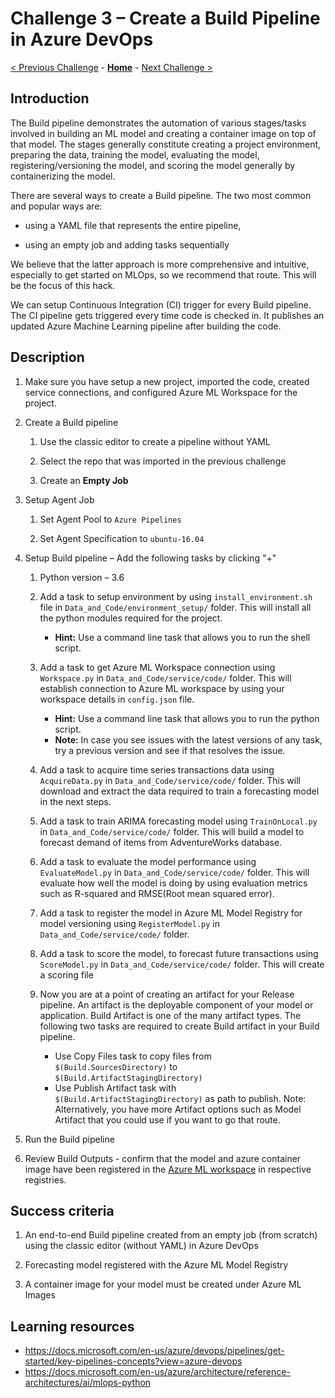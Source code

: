 # Challenge 3 – Create a Build Pipeline in Azure DevOps

[< Previous Challenge](./02-UnitTesting.md) - **[Home](../README.md)** - [Next Challenge >](./04-ReleasePipeline.md)

## Introduction

The Build pipeline demonstrates the automation of various stages/tasks involved
in building an ML model and creating a container image on top of that model. The
stages generally constitute creating a project environment, preparing the data,
training the model, evaluating the model, registering/versioning the model, and
scoring the model generally by containerizing the model.

There are several ways to create a Build pipeline. The two most common and popular ways
are:

-   using a YAML file that represents the entire pipeline,

-   using an empty job and adding tasks sequentially

We believe that the latter approach is more comprehensive and intuitive, especially to
get started on MLOps, so we recommend that route.  This will be the focus of this hack.

We can setup Continuous Integration (CI) trigger for every Build pipeline. The
CI pipeline gets triggered every time code is checked in. It publishes an
updated Azure Machine Learning pipeline after building the code.

## Description

1.  Make sure you have setup a new project, imported the code, created service connections, and configured Azure ML Workspace for the project.

2.  Create a Build pipeline

    1.  Use the classic editor to create a pipeline without YAML

    2.  Select the repo that was imported in the previous challenge

    3.  Create an **Empty Job**

3.  Setup Agent Job

    1.  Set Agent Pool to `Azure Pipelines`

    2.  Set Agent Specification to `ubuntu-16.04`

4.  Setup Build pipeline – Add the following tasks by clicking "+"

    1.  Python version – 3.6

    2.  Add a task to setup environment by using `install_environment.sh` file in `Data_and_Code/environment_setup/` folder. This will install all the python modules required for the project.
        -   **Hint:** Use a command line task that allows you to run the shell script.

    3.  Add a task to get Azure ML Workspace connection using `Workspace.py` in `Data_and_Code/service/code/` folder. This will establish connection to Azure ML workspace by using your workspace details in `config.json` file.         
        -   **Hint:** Use a command line task that allows you to run the python script.        
        -   **Note:** In case you see issues with the latest versions of any task, try a previous version and see if that resolves the issue. 

    4.  Add a task to acquire time series transactions data using `AcquireData.py` in `Data_and_Code/service/code/` folder. This will download and extract the data required to train a forecasting model in the next steps.

    5.  Add a task to train ARIMA forecasting model using `TrainOnLocal.py` in `Data_and_Code/service/code/` folder. This will build a model to forecast demand of items from AdventureWorks database.

    6.  Add a task to evaluate the model performance using `EvaluateModel.py` in `Data_and_Code/service/code/` folder. This will evaluate how well the model is doing by using evaluation metrics such as R-squared and RMSE(Root mean squared error).

    7.  Add a task to register the model in Azure ML Model Registry for model versioning using `RegisterModel.py` in `Data_and_Code/service/code/` folder. 
    
    8.  Add a task to score the model, to forecast future transactions using `ScoreModel.py` in `Data_and_Code/service/code/` folder. This will create a scoring file 
        
    9.  Now you are at a point of creating an artifact for your Release pipeline. An artifact is the deployable component of your model or application. Build Artifact is one of the many artifact types. The following two tasks are required to create Build artifact in your Build pipeline. 
        - Use Copy Files task to copy files from `$(Build.SourcesDirectory)` to `$(Build.ArtifactStagingDirectory)`
        - Use Publish Artifact task with `$(Build.ArtifactStagingDirectory)` as path to publish. 
        Note: Alternatively, you have more Artifact options such as Model Artifact that you could use if you want to go that route.

5.  Run the Build pipeline

6.  Review Build Outputs - confirm that the model and azure container image have been registered in the [Azure ML workspace](https://ml.azure.com/) in respective registries.

## Success criteria

1.  An end-to-end Build pipeline created from an empty job (from scratch) using
    the classic editor (without YAML) in Azure DevOps

2.  Forecasting model registered with the Azure ML Model Registry

3.  A container image for your model must be created under Azure ML Images

## Learning resources

-   https://docs.microsoft.com/en-us/azure/devops/pipelines/get-started/key-pipelines-concepts?view=azure-devops
-   <https://docs.microsoft.com/en-us/azure/architecture/reference-architectures/ai/mlops-python>



